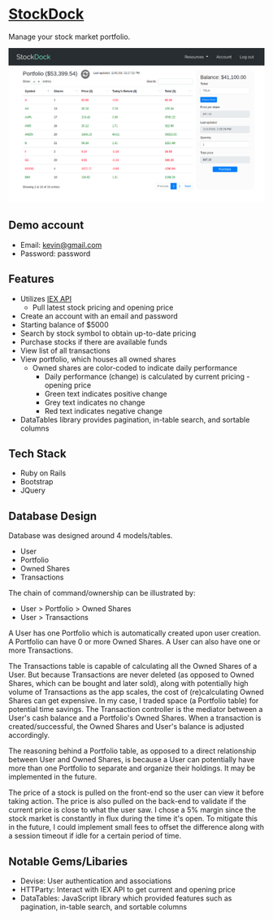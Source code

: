 # [StockDock](https://stockdock.herokuapp.com/Manage)

Manage your stock market portfolio.

![Example portfolio page](/public/example.png)

## Demo account

- Email: kevin@gmail.com
- Password: password

## Features

- Utilizes [IEX API](https://iextrading.com/developer/)
  - Pull latest stock pricing and opening price
- Create an account with an email and password
- Starting balance of $5000
- Search by stock symbol to obtain up-to-date pricing
- Purchase stocks if there are available funds
- View list of all transactions
- View portfolio, which houses all owned shares
  - Owned shares are color-coded to indicate daily performance
    - Daily performance (change) is calculated by current pricing - opening price
    - Green text indicates positive change
    - Grey text indicates no change
    - Red text indicates negative change
- DataTables library provides pagination, in-table search, and sortable columns

## Tech Stack

- Ruby on Rails
- Bootstrap
- JQuery

## Database Design

Database was designed around 4 models/tables.

- User
- Portfolio
- Owned Shares
- Transactions

The chain of command/ownership can be illustrated by:

- User > Portfolio > Owned Shares
- User > Transactions

A User has one Portfolio which is automatically created upon user creation. A Portfolio can have 0 or more Owned Shares. A User can also have one or more Transactions.

The Transactions table is capable of calculating all the Owned Shares of a User. But because Transactions are never deleted (as opposed to Owned Shares, which can be bought and later sold), along with potentially high volume of Transactions as the app scales, the cost of (re)calculating Owned Shares can get expensive. In my case, I traded space (a Portfolio table) for potential time savings. The Transaction controller is the mediator between a User's cash balance and a Portfolio's Owned Shares. When a transaction is created/successful, the Owned Shares and User's balance is adjusted accordingly.

The reasoning behind a Portfolio table, as opposed to a direct relationship between User and Owned Shares, is because a User can potentially have more than one Portfolio to separate and organize their holdings. It may be implemented in the future.

The price of a stock is pulled on the front-end so the user can view it before taking action. The price is also pulled on the back-end to validate if the current price is close to what the user saw. I chose a 5% margin since the stock market is constantly in flux during the time it's open. To mitigate this in the future, I could implement small fees to offset the difference along with a session timeout if idle for a certain period of time. 

## Notable Gems/Libaries

- Devise: User authentication and associations
- HTTParty: Interact with IEX API to get current and opening price
- DataTables: JavaScript library which provided features such as pagination, in-table search, and sortable columns
